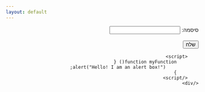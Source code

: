 ```yaml
---
layout: default
---
```



<html lang="he">
<head>
    <meta charset="UTF-8">
    <title>תרגיל 2</title>
</head>
<body>
    <div dir="rtl">
        <form>
            <label for="name">סיסמה:</label>
            <input type="text" id="pass" name="pass">
            <br><br>
        <button onclick="myFunction()">שלח</button>
        </form>

        <script>
            function myFunction() {
                alert("Hello! I am an alert box!");
            }
        </script>
    </div>
</body>
</html>